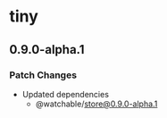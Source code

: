 # tiny

## 0.9.0-alpha.1

### Patch Changes

- Updated dependencies
  - @watchable/store@0.9.0-alpha.1
